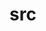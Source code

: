 <!-- generated by markdown-notes-tree -->

# src

<!-- optional markdown-notes-tree directory description starts here -->

<!-- optional markdown-notes-tree directory description ends here -->


